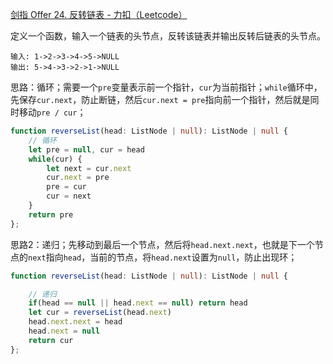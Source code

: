 [剑指 Offer 24. 反转链表 - 力扣（Leetcode）](https://leetcode.cn/problems/fan-zhuan-lian-biao-lcof/description/)

定义一个函数，输入一个链表的头节点，反转该链表并输出反转后链表的头节点。

```
输入: 1->2->3->4->5->NULL
输出: 5->4->3->2->1->NULL
```

 思路：循环；需要一个`pre`变量表示前一个指针，`cur`为当前指针；`while`循环中，先保存`cur.next`，防止断链，然后`cur.next = pre`指向前一个指针，然后就是同时移动`pre / cur`；

```typescript
function reverseList(head: ListNode | null): ListNode | null {
    // 循环
    let pre = null, cur = head
    while(cur) {
        let next = cur.next
        cur.next = pre
        pre = cur
        cur = next
    }
    return pre
};
```

思路2：递归；先移动到最后一个节点，然后将`head.next.next`，也就是下一个节点的`next`指向`head`，当前的节点，将`head.next`设置为`null`，防止出现环；

```typescript
function reverseList(head: ListNode | null): ListNode | null {

    // 递归
    if(head == null || head.next == null) return head
    let cur = reverseList(head.next)
    head.next.next = head
    head.next = null
    return cur
};
```

